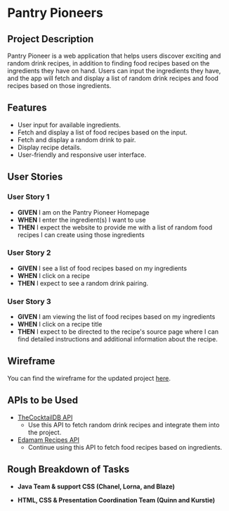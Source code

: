 # Pantry Pioneers

## Project Description

Pantry Pioneer is a web application that helps users discover exciting and random drink recipes, in addition to finding food recipes based on the ingredients they have on hand. Users can input the ingredients they have, and the app will fetch and display a list of random drink recipes and food recipes based on those ingredients.

## Features

- User input for available ingredients.
- Fetch and display a list of food recipes based on the input.
- Fetch and display a random drink to pair.
- Display recipe details.
- User-friendly and responsive user interface.

## User Stories

### User Story 1

- **GIVEN** I am on the Pantry Pioneer Homepage
- **WHEN** I enter the ingredient(s) I want to use
- **THEN** I expect the website to provide me with a list of random food recipes I can create using those ingredients

### User Story 2

- **GIVEN** I see a list of food recipes based on my ingredients
- **WHEN** I click on a recipe
- **THEN** I expect to see a random drink pairing.

### User Story 3

- **GIVEN** I am viewing the list of food recipes based on my ingredients
- **WHEN** I click on a recipe title
- **THEN** I expect to be directed to the recipe's source page where I can find detailed instructions and additional information about the recipe.

## Wireframe

You can find the wireframe for the updated project [here](https://excalidraw.com/#json=o-YtB5newDSq-3ueizkr-,ujUGke7ZfSX_OGFAoQ5wpg).

## APIs to be Used

- [TheCocktailDB API](https://www.thecocktaildb.com/)
  - Use this API to fetch random drink recipes and integrate them into the project.
- [Edamam Recipes API](https://developer.edamam.com/edamam-docs-recipe-api)
  - Continue using this API to fetch food recipes based on ingredients.

## Rough Breakdown of Tasks

- **Java Team & support CSS (Chanel, Lorna, and Blaze)**

- **HTML, CSS & Presentation Coordination Team (Quinn and Kurstie)**



